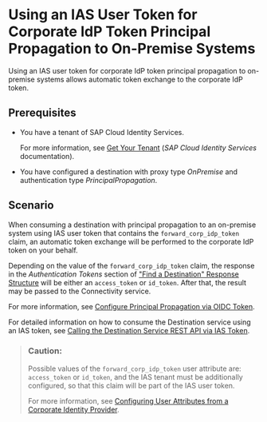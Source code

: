 <!-- loioe50acf1d39ec46748bf2609986fdb95f -->

# Using an IAS User Token for Corporate IdP Token Principal Propagation to On-Premise Systems

Using an IAS user token for corporate IdP token principal propagation to on-premise systems allows automatic token exchange to the corporate IdP token.



<a name="loioe50acf1d39ec46748bf2609986fdb95f__section_udd_2p5_bgc"/>

## Prerequisites

-   You have a tenant of SAP Cloud Identity Services.

    For more information, see [Get Your Tenant](https://help.sap.com/docs/cloud-identity-services/cloud-identity-services/get-your-tenant?version=Cloud&locale=en-US) \(*SAP Cloud Identity Services* documentation\).

-   You have configured a destination with proxy type *OnPremise* and authentication type *PrincipalPropagation*.



<a name="loioe50acf1d39ec46748bf2609986fdb95f__section_cmz_dp5_bgc"/>

## Scenario

When consuming a destination with principal propagation to an on-premise system using IAS user token that contains the `forward_corp_idp_token` claim, an automatic token exchange will be performed to the corporate IdP token on your behalf.

Depending on the value of the `forward_corp_idp_token` claim, the response in the *Authentication Tokens* section of ["Find a Destination" Response Structure](find-a-destination-response-structure-83a3f3b.md#loio83a3f3b9cd314618aba651044ed5b9df__tokens) will be either an `access_token` or `id_token`. After that, the result may be passed to the Connectivity service.

For more information, see [Configure Principal Propagation via OIDC Token](configure-principal-propagation-via-oidc-token-000232b.md).

For detailed information on how to consume the Destination service using an IAS token, see [Calling the Destination Service REST API via IAS Token](calling-the-destination-service-rest-api-via-ias-token-ce25f2b.md).

> ### Caution:  
> Possible values of the `forward_corp_idp_token` user attribute are: `access_token` or `id_token`, and the IAS tenant must be additionally configured, so that this claim will be part of the IAS user token.
> 
> For more information, see [Configuring User Attributes from a Corporate Identity Provider](https://help.sap.com/docs/cloud-identity-services/cloud-identity-services/configure-default-attributes-for-subscribed-applications?version=Cloud).

